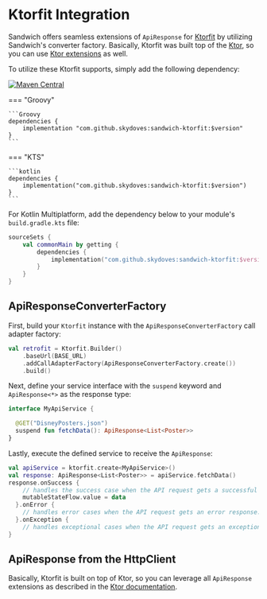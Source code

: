 # Ktorfit Integration

Sandwich offers seamless extensions of `ApiResponse` for [Ktorfit](https://github.com/Foso/Ktorfit) by utilizing Sandwich's converter factory. Basically, Ktorfit was built top of the [Ktor](https://github.com/ktorio/ktor), so you can use [Ktor extensions](ktor.md) as well.

To utilize these Ktorfit supports, simply add the following dependency:

[![Maven Central](https://img.shields.io/maven-central/v/com.github.skydoves/sandwich.svg?label=Maven%20Central)](https://search.maven.org/search?q=g:%22com.github.skydoves%22%20AND%20a:%22sandwich%22)

=== "Groovy"

    ```Groovy
    dependencies {
        implementation "com.github.skydoves:sandwich-ktorfit:$version"
    }
    ```

=== "KTS"

    ```kotlin
    dependencies {
        implementation("com.github.skydoves:sandwich-ktorfit:$version")
    }
    ```

For Kotlin Multiplatform, add the dependency below to your module's `build.gradle.kts` file:

```kotlin
sourceSets {
    val commonMain by getting {
        dependencies {
            implementation("com.github.skydoves:sandwich-ktorfit:$version")
        }
    }
}
```

## ApiResponseConverterFactory

First, build your `Ktorfit` instance with the `ApiResponseConverterFactory` call adapter factory:

```kotlin
val retrofit = Ktorfit.Builder()
    .baseUrl(BASE_URL)
    .addCallAdapterFactory(ApiResponseConverterFactory.create())
    .build()
```

Next, define your service interface with the `suspend` keyword and `ApiResponse<*>` as the response type:

```kotlin
interface MyApiService {

  @GET("DisneyPosters.json")
  suspend fun fetchData(): ApiResponse<List<Poster>>
}
```

Lastly, execute the defined service to receive the `ApiResponse`:

```kotlin
val apiService = ktorfit.create<MyApiService>()
val response: ApiResponse<List<Poster>> = apiService.fetchData()
response.onSuccess {
    // handles the success case when the API request gets a successful response.
    mutableStateFlow.value = data
  }.onError {
    // handles error cases when the API request gets an error response.
  }.onException {
    // handles exceptional cases when the API request gets an exception response.
}
```

## ApiResponse from the HttpClient

Basically, Ktorfit is built on top of Ktor, so you can leverage all `ApiResponse` extensions as described in the [Ktor documentation](ktor.md).